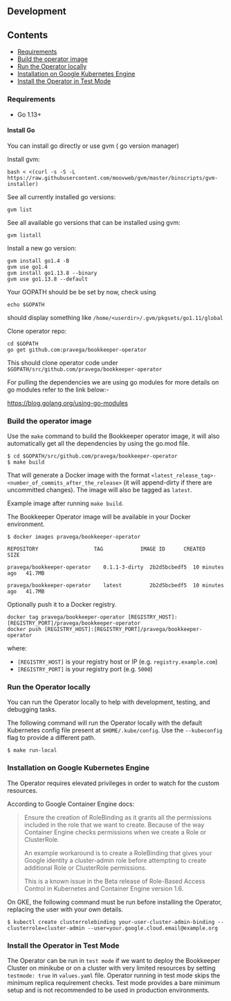 ## Development

## Contents

 * [Requirements](#requirements)
 * [Build the operator image](#build-the-operator-image)
 * [Run the Operator locally](#run-the-operator-locally)
 * [Installation on Google Kubernetes Engine](#iinstallation-on-google-kubernetes-engine)
 * [Install the Operator in Test Mode](#install-the-operator-in-test-mode)

### Requirements
  - Go 1.13+

#### Install Go

You can install go directly or use gvm ( go version manager)

Install gvm:

```
bash < <(curl -s -S -L https://raw.githubusercontent.com/moovweb/gvm/master/binscripts/gvm-installer)
```

See all currently installed go versions:
```
gvm list
```

See all available go versions that can be installed using gvm:
```
gvm listall
```

Install a new go version:
```
gvm install go1.4 -B
gvm use go1.4
gvm install go1.13.8 --binary
gvm use go1.13.8 --default
```
Your GOPATH should be be set by now, check using
```
echo $GOPATH
```
should display something like `/home/<userdir>/.gvm/pkgsets/go1.11/global`

Clone operator repo:
```
cd $GOPATH
go get github.com:pravega/bookkeeper-operator
```
This should clone operator code under `$GOPATH/src/github.com/pravega/bookkeeper-operator`

For pulling the dependencies we are using go modules for more details on go modules refer to the link below:-

https://blog.golang.org/using-go-modules

### Build the operator image

Use the `make` command to build the Bookkeeper operator image, it will also automatically get all the dependencies by using the go.mod file.

```
$ cd $GOPATH/src/github.com/pravega/bookkeeper-operator
$ make build
```
That will generate a Docker image with the format
`<latest_release_tag>-<number_of_commits_after_the_release>` (it will append-dirty if there are uncommitted changes). The image will also be tagged as `latest`.

Example image after running `make build`.

The Bookkeeper Operator image will be available in your Docker environment.

```
$ docker images pravega/bookkeeper-operator

REPOSITORY                  TAG            IMAGE ID      CREATED          SIZE        

pravega/bookkeeper-operator    0.1.1-3-dirty  2b2d5bcbedf5  10 minutes ago   41.7MB    

pravega/bookkeeper-operator    latest         2b2d5bcbedf5  10 minutes ago   41.7MB

```

Optionally push it to a Docker registry.

```
docker tag pravega/bookkeeper-operator [REGISTRY_HOST]:[REGISTRY_PORT]/pravega/bookkeeper-operator
docker push [REGISTRY_HOST]:[REGISTRY_PORT]/pravega/bookkeeper-operator
```

where:

- `[REGISTRY_HOST]` is your registry host or IP (e.g. `registry.example.com`)
- `[REGISTRY_PORT]` is your registry port (e.g. `5000`)

### Run the Operator locally

You can run the Operator locally to help with development, testing, and debugging tasks.

The following command will run the Operator locally with the default Kubernetes config file present at `$HOME/.kube/config`. Use the `--kubeconfig` flag to provide a different path.

```
$ make run-local
```

### Installation on Google Kubernetes Engine

The Operator requires elevated privileges in order to watch for the custom resources.

According to Google Container Engine docs:

> Ensure the creation of RoleBinding as it grants all the permissions included in the role that we want to create. Because of the way Container Engine checks permissions when we create a Role or ClusterRole.
>
> An example workaround is to create a RoleBinding that gives your Google identity a cluster-admin role before attempting to create additional Role or ClusterRole permissions.
>
> This is a known issue in the Beta release of Role-Based Access Control in Kubernetes and Container Engine version 1.6.

On GKE, the following command must be run before installing the Operator, replacing the user with your own details.

```
$ kubectl create clusterrolebinding your-user-cluster-admin-binding --clusterrole=cluster-admin --user=your.google.cloud.email@example.org
```

### Install the Operator in Test Mode
 The Operator can be run in `test mode` if we want to deploy the Bookkeeper Cluster on minikube or on a cluster with very limited resources by setting `testmode: true` in `values.yaml` file. Operator running in test mode skips the minimum replica requirement checks. Test mode provides a bare minimum setup and is not recommended to be used in production environments.
